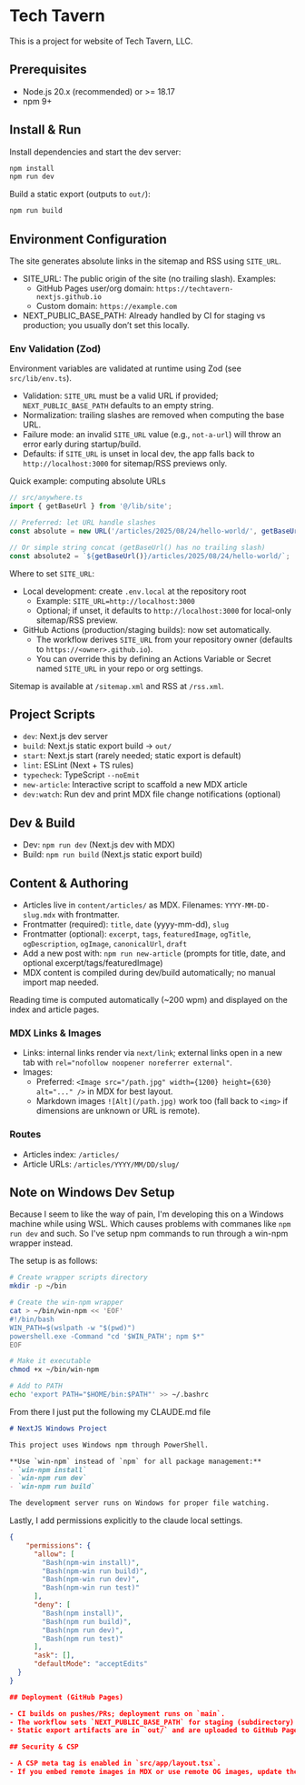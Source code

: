 # Tech Tavern

This is a project for website of Tech Tavern, LLC.

## Prerequisites

- Node.js 20.x (recommended) or >= 18.17
- npm 9+

## Install & Run

Install dependencies and start the dev server:

```bash
npm install
npm run dev
```

Build a static export (outputs to `out/`):

```bash
npm run build
```

## Environment Configuration

The site generates absolute links in the sitemap and RSS using `SITE_URL`.

- SITE_URL: The public origin of the site (no trailing slash). Examples:
  - GitHub Pages user/org domain: `https://techtavern-nextjs.github.io`
  - Custom domain: `https://example.com`
- NEXT_PUBLIC_BASE_PATH: Already handled by CI for staging vs production; you usually don’t set this locally.

### Env Validation (Zod)

Environment variables are validated at runtime using Zod (see `src/lib/env.ts`).

- Validation: `SITE_URL` must be a valid URL if provided; `NEXT_PUBLIC_BASE_PATH` defaults to an empty string.
- Normalization: trailing slashes are removed when computing the base URL.
- Failure mode: an invalid `SITE_URL` value (e.g., `not-a-url`) will throw an error early during startup/build.
- Defaults: if `SITE_URL` is unset in local dev, the app falls back to `http://localhost:3000` for sitemap/RSS previews only.

Quick example: computing absolute URLs

```ts
// src/anywhere.ts
import { getBaseUrl } from '@/lib/site';

// Preferred: let URL handle slashes
const absolute = new URL('/articles/2025/08/24/hello-world/', getBaseUrl()).toString();

// Or simple string concat (getBaseUrl() has no trailing slash)
const absolute2 = `${getBaseUrl()}/articles/2025/08/24/hello-world/`;
```

Where to set `SITE_URL`:
- Local development: create `.env.local` at the repository root
  - Example: `SITE_URL=http://localhost:3000`
  - Optional; if unset, it defaults to `http://localhost:3000` for local-only sitemap/RSS preview.
- GitHub Actions (production/staging builds): now set automatically.
  - The workflow derives `SITE_URL` from your repository owner (defaults to `https://<owner>.github.io`).
  - You can override this by defining an Actions Variable or Secret named `SITE_URL` in your repo or org settings.

Sitemap is available at `/sitemap.xml` and RSS at `/rss.xml`.

## Project Scripts

- `dev`: Next.js dev server
- `build`: Next.js static export build → `out/`
- `start`: Next.js start (rarely needed; static export is default)
- `lint`: ESLint (Next + TS rules)
- `typecheck`: TypeScript `--noEmit`
- `new-article`: Interactive script to scaffold a new MDX article
- `dev:watch`: Run dev and print MDX file change notifications (optional)

## Dev & Build

- Dev: `npm run dev` (Next.js dev with MDX)
- Build: `npm run build` (Next.js static export build)

## Content & Authoring

- Articles live in `content/articles/` as MDX. Filenames: `YYYY-MM-DD-slug.mdx` with frontmatter.
- Frontmatter (required): `title`, `date` (yyyy-mm-dd), `slug`
- Frontmatter (optional): `excerpt`, `tags`, `featuredImage`, `ogTitle`, `ogDescription`, `ogImage`, `canonicalUrl`, `draft`
- Add a new post with: `npm run new-article` (prompts for title, date, and optional excerpt/tags/featuredImage)
- MDX content is compiled during dev/build automatically; no manual import map needed.

Reading time is computed automatically (~200 wpm) and displayed on the index and article pages.

### MDX Links & Images

- Links: internal links render via `next/link`; external links open in a new tab with `rel="nofollow noopener noreferrer external"`.
- Images:
  - Preferred: `<Image src="/path.jpg" width={1200} height={630} alt="..." />` in MDX for best layout.
  - Markdown images `![Alt](/path.jpg)` work too (fall back to `<img>` if dimensions are unknown or URL is remote).

### Routes

- Articles index: `/articles/`
- Article URLs: `/articles/YYYY/MM/DD/slug/`

## Note on Windows Dev Setup

Because I seem to like the way of pain, I'm developing this on a Windows machine while using WSL.
Which causes problems with commanes like `npm run dev` and such.  So I've setup npm commands to
run through a win-npm wrapper instead.

The setup is as follows:

```bash
# Create wrapper scripts directory
mkdir -p ~/bin

# Create the win-npm wrapper
cat > ~/bin/win-npm << 'EOF'
#!/bin/bash
WIN_PATH=$(wslpath -w "$(pwd)")
powershell.exe -Command "cd '$WIN_PATH'; npm $*"
EOF

# Make it executable
chmod +x ~/bin/win-npm

# Add to PATH
echo 'export PATH="$HOME/bin:$PATH"' >> ~/.bashrc
```

From there I just put the following my CLAUDE.md file

```markdown
# NextJS Windows Project

This project uses Windows npm through PowerShell. 

**Use `win-npm` instead of `npm` for all package management:**
- `win-npm install`
- `win-npm run dev` 
- `win-npm run build`

The development server runs on Windows for proper file watching.
```

Lastly, I add permissions explicitly to the claude local settings.

```json
{
    "permissions": {
      "allow": [
        "Bash(npm-win install)",
        "Bash(npm-win run build)",
        "Bash(npm-win run dev)",
        "Bash(npm-win run test)"
      ],
      "deny": [
        "Bash(npm install)",
        "Bash(npm run build)",
        "Bash(npm run dev)",
        "Bash(npm run test)"
      ],
      "ask": [],
      "defaultMode": "acceptEdits"
  }
}

## Deployment (GitHub Pages)

- CI builds on pushes/PRs; deployment runs on `main`.
- The workflow sets `NEXT_PUBLIC_BASE_PATH` for staging (subdirectory) vs production (root) and derives `SITE_URL` automatically. You can override `SITE_URL` via an Actions Variable/Secret.
- Static export artifacts are in `out/` and are uploaded to GitHub Pages by the workflow.

## Security & CSP

- A CSP meta tag is enabled in `src/app/layout.tsx`.
- If you embed remote images in MDX or use remote OG images, update the policy to include `img-src 'self' data: https:` or specify an allowlist of domains.
```
